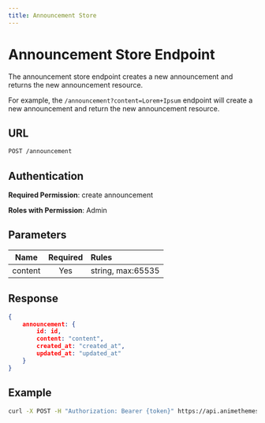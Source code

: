 ```yaml
---
title: Announcement Store
---
```


# Announcement Store Endpoint

The announcement store endpoint creates a new announcement and returns the new announcement resource.

For example, the `/announcement?content=Lorem+Ipsum` endpoint will create a new announcement and return the new announcement resource.

## URL

```sh
POST /announcement
```

## Authentication

**Required Permission**: create announcement

**Roles with Permission**: Admin

## Parameters

| Name    | Required | Rules             |
| :-----: | :------: | :---------------- |
| content | Yes      | string, max:65535 |

## Response

```json
{
    announcement: {
        id: id,
        content: "content",
        created_at: "created_at",
        updated_at: "updated_at"
    }
}
```

## Example

```bash
curl -X POST -H "Authorization: Bearer {token}" https://api.animethemes.moe/announcement/
```
